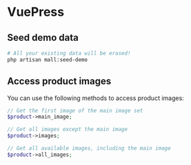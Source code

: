 # VuePress


## Seed demo data

```bash
# All your existing data will be erased!
php artisan mall:seed-demo
```

## Access product images

You can use the following methods to access product images:

```php
// Get the first image of the main image set
$product->main_image;

// Get all images except the main image
$product->images;

// Get all available images, including the main image
$product->all_images;
```
